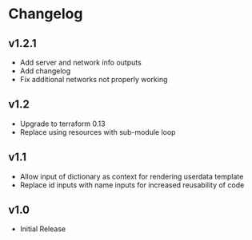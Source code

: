 # Changelog

## v1.2.1

- Add server and network info outputs
- Add changelog
- Fix additional networks not properly working

## v1.2

- Upgrade to terraform 0.13 
- Replace using resources with sub-module loop


## v1.1

- Allow input of dictionary as context for rendering userdata template
- Replace id inputs with name inputs for increased reusability of code

## v1.0

- Initial Release
